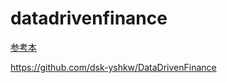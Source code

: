# datadrivenfinance
[参考本](https://www.amazon.co.jp/%E3%83%87%E3%83%BC%E3%82%BF%E9%A7%86%E5%8B%95%E5%9E%8B%E3%83%95%E3%82%A1%E3%82%A4%E3%83%8A%E3%83%B3%E3%82%B9-%E5%9F%BA%E7%A4%8E%E7%90%86%E8%AB%96%E3%81%8B%E3%82%89Python%E6%A9%9F%E6%A2%B0%E5%AD%A6%E7%BF%92%E3%81%AB%E3%82%88%E3%82%8B%E5%BF%9C%E7%94%A8-%E5%90%89%E5%B7%9D-%E5%A4%A7%E4%BB%8B/dp/4320096525)

https://github.com/dsk-yshkw/DataDrivenFinance
